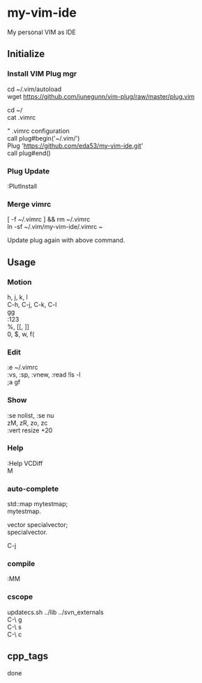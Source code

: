 # my-vim-ide
My personal VIM as IDE  

## Initialize  
### Install VIM Plug mgr
cd ~/.vim/autoload  
wget https://github.com/junegunn/vim-plug/raw/master/plug.vim  

cd ~/  
cat .vimrc  

" .vimrc configuration  
call plug#begin('~/.vim/')  
Plug 'https://github.com/eda53/my-vim-ide.git'  
call plug#end()  

### Plug Update
:PlutInstall  

### Merge vimrc
[ -f ~/.vimrc ] && rm ~/.vimrc  
ln -sf ~/.vim/my-vim-ide/.vimrc ~  

Update plug again with above command.  

## Usage
### Motion
h, j, k, l  
C-h, C-j, C-k, C-l  
gg  
:123  
%, [[, ]]  
0, $, w, f(  

### Edit
:e ~/.vimrc  
:vs, :sp, :vnew, :read !ls -l  
;a
gf

### Show
:se nolist, :se nu  
zM, zR, zo, zc  
:vert resize +20  

### Help
:Help VCDiff  
M

### auto-complete
std::map<int string> mytestmap;  
mytestmap.  

vector<int> specialvector;  
specialvector.  

C-j  

### compile
:MM  

### cscope
updatecs.sh ../lib ../svn_externals  
C-\  g  
C-\  s  
C-\  c  

## cpp_tags
done  

